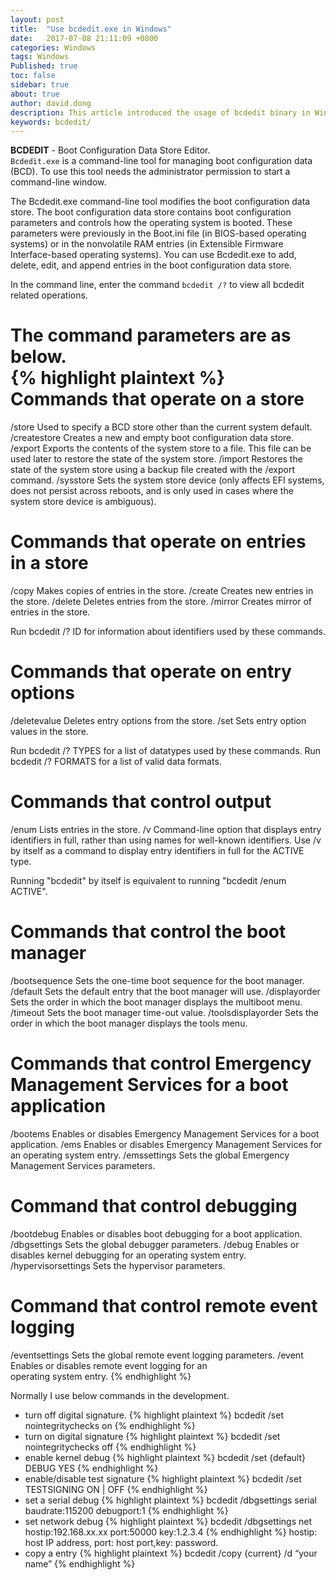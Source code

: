 ```yaml
---
layout: post
title:  "Use bcdedit.exe in Windows"
date:   2017-07-08 21:11:09 +0800
categories: Windows
tags: Windows
Published: true
toc: false
sidebar: true
about: true
author: david.dong
description: This article introduced the usage of bcdedit binary in Windows.
keywords: bcdedit/
---
```

**BCDEDIT** - Boot Configuration Data Store Editor.  
`Bcdedit.exe` is a command-line tool for managing boot configuration data (BCD). To use this tool needs the administrator permission to start a command-line window.

The Bcdedit.exe command-line tool modifies the boot configuration data store. The boot configuration data store contains boot configuration parameters and controls how the operating system is booted. These parameters were previously in the Boot.ini file (in BIOS-based operating systems) or in the nonvolatile RAM entries (in Extensible Firmware Interface-based operating systems). You can use Bcdedit.exe to add, delete, edit, and append entries in the boot configuration data store.  
  
In the command line, enter the command `bcdedit /?` to view all bcdedit related operations.

The command parameters are as below.  
{% highlight plaintext %}
Commands that operate on a store
================================
/store          Used to specify a BCD store other than the current system default.
/createstore    Creates a new and empty boot configuration data store.
/export         Exports the contents of the system store to a file. This file
                can be used later to restore the state of the system store.
/import         Restores the state of the system store using a backup file
                created with the /export command.
/sysstore       Sets the system store device (only affects EFI systems, does
                not persist across reboots, and is only used in cases where
                the system store device is ambiguous).

Commands that operate on entries in a store
===========================================
/copy           Makes copies of entries in the store.
/create         Creates new entries in the store.
/delete         Deletes entries from the store.
/mirror         Creates mirror of entries in the store.

Run bcdedit /? ID for information about identifiers used by these commands.

Commands that operate on entry options
======================================
/deletevalue    Deletes entry options from the store.
/set            Sets entry option values in the store.

Run bcdedit /? TYPES for a list of datatypes used by these commands.
Run bcdedit /? FORMATS for a list of valid data formats.

Commands that control output
============================
/enum           Lists entries in the store.
/v              Command-line option that displays entry identifiers in full,
                rather than using names for well-known identifiers.
                Use /v by itself as a command to display entry identifiers
                in full for the ACTIVE type.

Running "bcdedit" by itself is equivalent to running "bcdedit /enum ACTIVE".

Commands that control the boot manager
======================================
/bootsequence   Sets the one-time boot sequence for the boot manager.
/default        Sets the default entry that the boot manager will use.
/displayorder   Sets the order in which the boot manager displays the
                multiboot menu.
/timeout        Sets the boot manager time-out value.
/toolsdisplayorder  Sets the order in which the boot manager displays
                    the tools menu.

Commands that control Emergency Management Services for a boot application
==========================================================================
/bootems        Enables or disables Emergency Management Services
                for a boot application.
/ems            Enables or disables Emergency Management Services for an
                operating system entry.
/emssettings    Sets the global Emergency Management Services parameters.

Command that control debugging
==============================
/bootdebug      Enables or disables boot debugging for a boot application.
/dbgsettings    Sets the global debugger parameters.
/debug          Enables or disables kernel debugging for an operating system
                entry.
/hypervisorsettings  Sets the hypervisor parameters.

Command that control remote event logging
=========================================
/eventsettings  Sets the global remote event logging parameters.
/event          Enables or disables remote event logging for an     
                operating system entry.
{% endhighlight %}

Normally I use below commands in the development.

+ turn off digital signature.
{% highlight plaintext %}
bcdedit /set nointegritychecks on
{% endhighlight %}
+ turn on digital signature
{% highlight plaintext %}
bcdedit /set nointegritychecks off
{% endhighlight %}
+ enable kernel debug
{% highlight plaintext %}
bcdedit /set {default} DEBUG YES
{% endhighlight %}
+ enable/disable test signature
{% highlight plaintext %}
bcdedit /set TESTSIGNING ON | OFF
{% endhighlight %}
+ set a serial debug 
{% highlight plaintext %}
bcdedit /dbgsettings serial baudrate:115200 debugport:1
{% endhighlight %}
+ set network debug
{% highlight plaintext %}
bcdedit /dbgsettings net hostip:192.168.xx.xx port:50000 key:1.2.3.4
{% endhighlight %}
hostip: host IP address, port: host port,key: password.
+ copy a entry
{% highlight plaintext %}
bcdedit /copy {current} /d “your name”
{% endhighlight %}